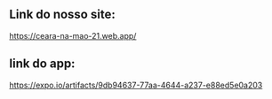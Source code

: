 ## Link do nosso site:

https://ceara-na-mao-21.web.app/


## link do app:

https://expo.io/artifacts/9db94637-77aa-4644-a237-e88ed5e0a203

